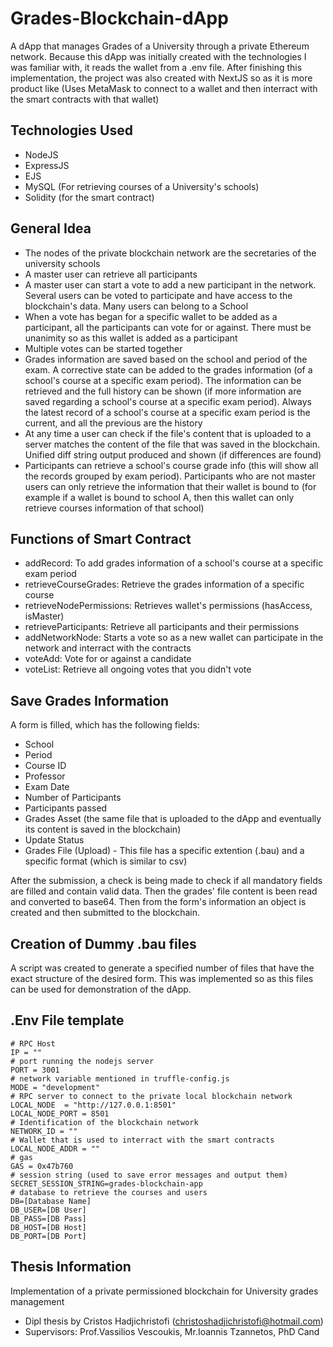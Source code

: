 # Grades-Blockchain-dApp
A dApp that manages Grades of a University through a private Ethereum network. Because this dApp was initially created with the technologies I was familiar with, it reads the wallet from a .env file. After finishing this implementation, the project was also created with NextJS so as it is more product like (Uses MetaMask to connect to a wallet and then interract with the smart contracts with that wallet)

## Technologies Used
* NodeJS
* ExpressJS
* EJS
* MySQL (For retrieving courses of a University's schools)
* Solidity (for the smart contract)

## General Idea
* The nodes of the private blockchain network are the secretaries of the university schools
* A master user can retrieve all participants
* A master user can start a vote to add a new participant in the network. Several users can be voted to participate and have access to the blockchain's data. Many users can belong to a School
* When a vote has began for a specific wallet to be added as a participant, all the participants can vote for or against. There must be unanimity so as this wallet is added as a participant
* Multiple votes can be started together
* Grades information are saved based on the school and period of the exam. A corrective state can be added to the grades information (of a school's course at a specific exam period). The information can be retrieved and the full history can be shown (if more information are saved regarding a school's course at a specific exam period). Always the latest record of a school's course at a specific exam period is the current, and all the previous are the history
* At any time a user can check if the file's content that is uploaded to a server matches the content of the file that was saved in the blockchain. Unified diff string output produced and shown (if differences are found)
* Participants can retrieve a school's course grade info (this will show all the records grouped by exam period). Participants who are not master users can only retrieve the information that their wallet is bound to (for example if a wallet is bound to school A, then this wallet can only retrieve courses information of that school)

## Functions of Smart Contract
* addRecord: To add grades information of a school's course at a specific exam period
* retrieveCourseGrades: Retrieve the grades information of a specific course
* retrieveNodePermissions: Retrieves wallet's permissions (hasAccess, isMaster)
* retrieveParticipants: Retrieve all participants and their permissions
* addNetworkNode: Starts a vote so as a new wallet can participate in the network and interract with the contracts
* voteAdd: Vote for or against a candidate
* voteList: Retrieve all ongoing votes that you didn't vote

## Save Grades Information
A form is filled, which has the following fields:
* School
* Period
* Course ID
* Professor
* Exam Date
* Number of Participants
* Participants passed
* Grades Asset (the same file that is uploaded to the dApp and eventually its content is saved in the blockchain)
* Update Status
* Grades File (Upload) - This file has a specific extention (.bau) and a specific format (which is similar to csv)

After the submission, a check is being made to check if all mandatory fields are filled and contain valid data. Then the grades' file content is been read and converted to base64. Then from the form's information an object is created and then submitted to the blockchain.

## Creation of Dummy .bau files
A script was created to generate a specified number of files that have the exact structure of the desired form. This was implemented so as this files can be used for demonstration of the dApp.

## .Env File template
```
# RPC Host
IP = ""
# port running the nodejs server
PORT = 3001
# network variable mentioned in truffle-config.js
MODE = "development"
# RPC server to connect to the private local blockchain network 
LOCAL_NODE  = "http://127.0.0.1:8501"
LOCAL_NODE_PORT = 8501
# Identification of the blockchain network
NETWORK_ID = ""
# Wallet that is used to interract with the smart contracts
LOCAL_NODE_ADDR = ""
# gas
GAS = 0x47b760
# session string (used to save error messages and output them)
SECRET_SESSION_STRING=grades-blockchain-app
# database to retrieve the courses and users
DB=[Database Name]
DB_USER=[DB User]
DB_PASS=[DB Pass]
DB_HOST=[DB Host]
DB_PORT=[DB Port]
```

## Thesis Information
Implementation of a private permissioned blockchain for University grades management
* Dipl thesis by Cristos Hadjichristofi (christoshadjichristofi@hotmail.com)
* Supervisors: Prof.Vassilios Vescoukis, Mr.Ioannis Tzannetos, PhD Cand
